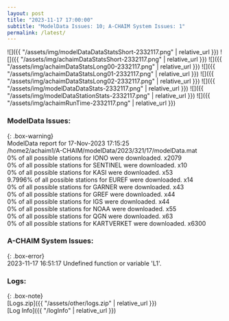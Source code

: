 ```yaml
---
layout: post
title: "2023-11-17 17:00:00"
subtitle: "ModelData Issues: 10; A-CHAIM System Issues: 1"
permalink: /latest/
---
```


![]({{ "/assets/img/modelDataDataStatsShort-2332117.png" | relative_url }})
![]({{ "/assets/img/achaimDataStatsShort-2332117.png" | relative_url }})
![]({{ "/assets/img/achaimDataStatsLong00-2332117.png" | relative_url }})
![]({{ "/assets/img/achaimDataStatsLong01-2332117.png" | relative_url }})
![]({{ "/assets/img/achaimDataStatsLong02-2332117.png" | relative_url }})
![]({{ "/assets/img/modelDataDataStats-2332117.png" | relative_url }})
![]({{ "/assets/img/modelDataStationStats-2332117.png" | relative_url }})
![]({{ "/assets/img/achaimRunTime-2332117.png" | relative_url }})


### ModelData Issues:  
  
{: .box-warning}  
 ModelData report for 17-Nov-2023 17:15:25   
 /home2/achaim1/A-CHAIM/modelData/2023/321/17/modelData.mat   
 0% of all possible stations for IONO were downloaded. x2079   
 0% of all possible stations for SENTINEL were downloaded. x10   
 0% of all possible stations for KASI were downloaded. x53   
 9.7996% of all possible stations for EUREF were downloaded. x14   
 0% of all possible stations for GARNER were downloaded. x43   
 0% of all possible stations for GREF were downloaded. x44   
 0% of all possible stations for IGS were downloaded. x44   
 0% of all possible stations for NOAA were downloaded. x55   
 0% of all possible stations for QGN were downloaded. x63   
 0% of all possible stations for KARTVERKET were downloaded. x6300   
  
### A-CHAIM System Issues:  
  
{: .box-error}  
2023-11-17 16:51:17 Undefined function or variable 'L1'.  

### Logs:  
  
{: .box-note}  
[Logs.zip]({{ "/assets/other/logs.zip" | relative_url }})  
[Log Info]({{ "/logInfo" | relative_url }})  
